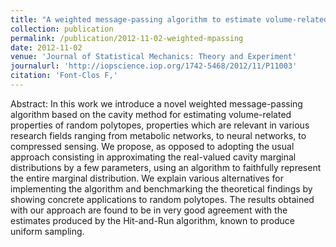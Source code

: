```yaml
---
title: "A weighted message-passing algorithm to estimate volume-related properties of random polytopes"
collection: publication
permalink: /publication/2012-11-02-weighted-mpassing
date: 2012-11-02
venue: 'Journal of Statistical Mechanics: Theory and Experiment'
journalurl: 'http://iopscience.iop.org/1742-5468/2012/11/P11003'
citation: 'Font-Clos F,'
---
```

Abstract: In this work we introduce a novel weighted message-passing algorithm based on the cavity method for estimating volume-related properties of random polytopes, properties which are relevant in various research fields ranging from metabolic networks, to neural networks, to compressed sensing. We propose, as opposed to adopting the usual approach consisting in approximating the real-valued cavity marginal distributions by a few parameters, using an algorithm to faithfully represent the entire marginal distribution. We explain various alternatives for implementing the algorithm and benchmarking the theoretical findings by showing concrete applications to random polytopes. The results obtained with our approach are found to be in very good agreement with the estimates produced by the Hit-and-Run algorithm, known to produce uniform sampling.
